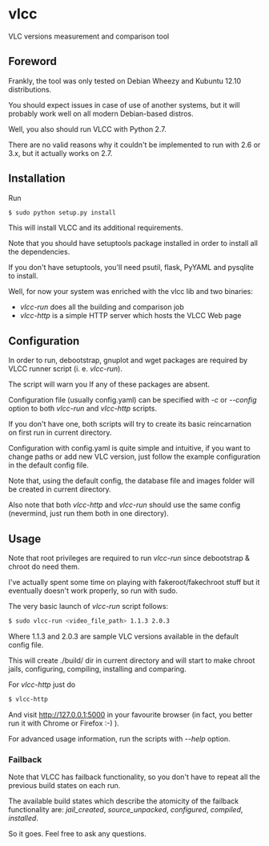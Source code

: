vlcc
====

VLC versions measurement and comparison tool

Foreword
--------
Frankly, the tool was only tested on Debian Wheezy and Kubuntu 12.10 distributions.

You should expect issues in case of use of another systems, but it will probably work well on all modern Debian-based distros.

Well, you also should run VLCC with Python 2.7.

There are no valid reasons why it couldn't be implemented to run with 2.6 or 3.x, but it actually works on 2.7.


Installation
------------
Run

```bash
$ sudo python setup.py install
```

This will install VLCC and its additional requirements.

Note that you should have setuptools package installed in order to install all the dependencies.

If you don't have setuptools, you'll need psutil, flask, PyYAML and pysqlite to install.

Well, for now your system was enriched with the vlcc lib and two binaries:
*   _vlcc-run_ does all the building and comparison job
*   _vlcc-http_ is a simple HTTP server which hosts the VLCC Web page

Configuration
-------------
In order to run, debootstrap, gnuplot and wget packages are required by VLCC runner script (i. e. _vlcc-run_).

The script will warn you If any of these packages are absent.

Configuration file (usually config.yaml) can be specified with _-c_ or _--config_ option to both _vlcc-run_ and _vlcc-http_ scripts.

If you don't have one, both scripts will try to create its basic reincarnation on first run in current directory.

Configuration with config.yaml is quite simple and intuitive, if you want to change paths or add new VLC version, just follow the example configuration in the default config file.

Note that, using the default config, the database file and images folder will be created in current directory.

Also note that both _vlcc-http_ and _vlcc-run_ should use the same config (nevermind, just run them both in one directory).

Usage
-----

Note that root privileges are required to run _vlcc-run_ since debootstrap & chroot do need them.

I've actually spent some time on playing with fakeroot/fakechroot stuff but it eventually doesn't work properly, so run with sudo.

The very basic launch of _vlcc-run_ script follows:
```bash
$ sudo vlcc-run <video_file_path> 1.1.3 2.0.3
```

Where 1.1.3 and 2.0.3 are sample VLC versions available in the default config file.

This will create ./build/ dir in current directory and will start to make chroot jails, configuring, compiling, installing and comparing.

For _vlcc-http_ just do
```bash
$ vlcc-http
```
And visit http://127.0.0.1:5000 in your favourite browser (in fact, you better run it with Chrome or Firefox :-) ).

For advanced usage information, run the scripts with _--help_ option.

### Failback

Note that VLCC has failback functionality, so you don't have to repeat all the previous build states on each run.

The available build states which describe the atomicity of the failback functionality are: _jail_created_, _source_unpacked_, _configured_, _compiled_, _installed_.


So it goes. Feel free to ask any questions.
